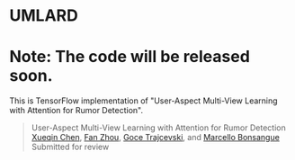 # UMLARD
# Note: The code will be released soon.
This is TensorFlow implementation of "User-Aspect Multi-View Learning with Attention for Rumor Detection".

> User-Aspect Multi-View Learning with Attention for Rumor Detection  
> [Xueqin Chen](nedchen0728@gmail.com), [Fan Zhou](https://dblp.org/pid/63/3122-2.html), [Goce Trajcevski](https://dblp.org/pid/66/974.html), and [Marcello Bonsangue](https://liacs.leidenuniv.nl/~bonsanguemm/)
> Submitted for review  

